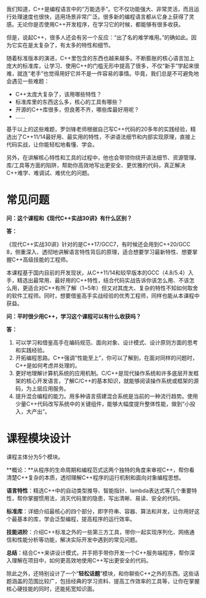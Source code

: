 我们知道，C++是编程语言中的“万能选手”。它不仅功能强大、非常灵活，而且运行处理速度也很快，适用场景非常广泛。很多新的编程语言都从它身上获得了灵感。无论你是否使用C++开发程序，在学习它的时候，都能够有很多收获。

但是，说起C++，很多人还会有另一个反应：“出了名的难学难用。”的确如此。因为它实在是太复杂了，有太多的特性和细节。

随着标准版本的演进，C++里包含的东西也越来越多。不断膨胀的核心语言加上庞大的标准库，让学习、使用C++的门槛无形中提高了很多，不仅“新手”学起来很难，就连“老手”也觉得用好它并不是一件容易的事情。毕竟，我们总是不可避免地会遇见一些难题：

- C++太庞大复杂了，该用哪些特性？
- 标准库里的东西这么多，核心的工具有哪些？
- 开源的C++库很多，但良莠不齐，哪些库最好用呢？
- ……

基于以上的这些难题，罗剑锋老师根据自己写C++代码的20多年的实践经验，精选出了C++11/14最好用、最实用的特性，不讲语法细节和内部实现原理，直接上代码实战，让你能轻松地看懂、学会。

另外，在讲解核心特性和工具的过程中，他也会带领你绕开语法细节、资源管理、库/工具等方面的陷阱，帮助你高效地写出更安全、更优雅的代码，真正解决C++难学、难调试、难优化的问题。

# 常见问题

**问：这个课程和《现代C++实战30讲》有什么区别？**

**答：**

《现代C++实战30讲》针对的是C++17/GCC7，有时候还会用到C++20/GCC 8，侧重深入、透彻地讲解语言特性背后的原理，适合想要学习最新特性、想要掌握C++高级技能的工程师。

本课程基于国内目前的开发现状，从C++11/14和较早版本的GCC（4.8/5.4）入手，精选出最常用、最好用的C++特性，结合代码实战告诉你该怎么用、不该怎么用，更适合对C++有所了解（1~5年）但又对其庞大、复杂的特性不知如何取舍的软件工程师。同时，想要借鉴高手实战经验的优秀工程师，同样也能从本课程中获益。

**问：平时很少用C++，学习这个课程可以有什么收获吗？**

**答：**

1. 可以学习和借鉴高手在编码规范、面向对象、设计模式、设计原则方面的思考和实践经验。
2. 开拓编程思路。C++强调“性能至上”，你可以了解到，在面对同样的问题时，C++是如何考虑并处理的。
3. 更好地理解计算机系统的应用机制。C/C++是现代操作系统和许多底层开发框架的核心开发语言，了解C/C++的基本知识，就能够阅读操作系统或框架的源码，为上层应用服务。
4. 提升混合编程的能力。用多种语言搭建混合系统是当前的一种流行趋势。使用少量C++代码改写系统中的关键组件，能够大幅度提升整体性能，做到“小投入，大产出”。

# 课程模块设计

课程主体分为5个模块。

**概论：**从程序的生命周期和编程范式这两个独特的角度来审视C++，帮你看清楚C++复杂的本质，透彻理解C++程序的运行机制和面向对象编程思想。

**语言特性**：精选C++中的自动类型推导、智能指针、lambda表达式等几个重要特性，帮你掌握惯用法，消灭代码里的隐患，写出清晰、易读、安全的代码。

**标准库**：详细介绍最核心的四个部分，即字符串、容器、算法和并发，让你用好这个最基本的库，学会泛型编程，提高程序的运行效率。

**技能进阶**：介绍C++标准之外的一些第三方工具，带你一起实现序列化、网络通信和性能分析等功能，解决实际开发中遇到的常见问题。

**总结**：结合C++来讲设计模式，并手把手带你开发一个C++服务端程序，帮你深入理解在项目中，如何更高效地使用C++写出更安全的代码。

除此之外，还特别设计了一个“**轻松话题**”模块，和你聊些C++之外的东西。这些话题涵盖的范围比较广，包括经典的学习资料、提高工作效率的工具等，让你在掌握核心硬技能的同时，还能拓宽知识面。